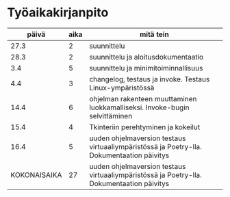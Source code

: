 # Työaikakirjanpito

| päivä | aika | mitä tein |
| --- | --- | --- |
| 27.3 | 2 | suunnittelu |
| 28.3 | 2 | suunnittelu ja aloitusdokumentaatio |
| 3.4 | 5 | suunnittelu ja minimitoiminnallisuus |
| 4.4 | 3 | changelog, testaus ja invoke. Testaus Linux-ympäristössä|
| 14.4 | 6 | ohjelman rakenteen muuttaminen luokkamalliseksi. Invoke-bugin selvittäminen|
| 15.4 | 4 | Tkinteriin perehtyminen ja kokeilut|
| 16.4 | 5 | uuden ohjelmaversion testaus virtuaaliympäristössä ja Poetry-lla. Dokumentaation päivitys|
| KOKONAISAIKA | 27 | uuden ohjelmaversion testaus virtuaaliympäristössä ja Poetry-lla. Dokumentaation päivitys|





